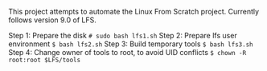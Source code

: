 This project attempts to automate the Linux From Scratch project.
Currently follows version 9.0 of LFS.

Step 1: Prepare the disk
`# sudo bash lfs1.sh`
Step 2: Prepare lfs user environment
`$ bash lfs2.sh`
Step 3: Build temporary tools
`$ bash lfs3.sh`
Step 4: Change owner of tools to root, to avoid UID conflicts
`$ chown -R root:root $LFS/tools`
